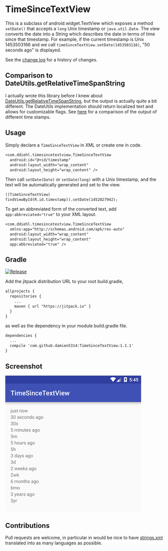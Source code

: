 # TimeSinceTextView

This is a subclass of android.widget.TextView which exposes a method `setDate()` that accepts a `long` Unix timestamp or `java.util.Date`. The view converts the date into a String which describes the date in terms of time since that timestamp. For example, if the current timestamp is Unix 1453503166 and we call `timeSinceTextView.setDate(1453503116)`, "50 seconds ago" is displayed.

See the [change log](CHANGELOG.md) for a history of changes.

## Comparison to DateUtils.getRelativeTimeSpanString

I actually wrote this library before I knew about [DateUtils.getRelativeTimeSpanString](http://developer.android.com/reference/android/text/format/DateUtils.html#getRelativeDateTimeString), but the output is actually quite a bit different. The DateUtils implementation should return localized text and allows for customizable flags. See [here](Comparison.md) for a comparison of the output of different time stamps.

## Usage

Simply declare a `TimeSinceTextView` in XML or create one in code.

    <com.ddiehl.timesincetextview.TimeSinceTextView
      android:id="@+id/timestamp"
      android:layout_width="wrap_content"
      android:layout_height="wrap_content" />
  
Then call `setDate(Date)` or `setDate(long)` with a Unix timestamp, and the text will be automatically generated and set to the view.

    ((TimeSinceTextView) findViewById(R.id.timestamp)).setDate(1452827942);

To get an abbreviated form of the converted text, add `app:abbreviated="true"` to your XML layout.

    <com.ddiehl.timesincetextview.TimeSinceTextView
      xmlns:app="http://schemas.android.com/apk/res-auto"
      android:layout_width="wrap_content"
      android:layout_height="wrap_content"
      app:abbreviated="true" />

## Gradle

[![Release](https://jitpack.io/v/damien5314/TimeSinceTextView.svg)](https://jitpack.io/#damien5314/TimeSinceTextView)

Add the jitpack distribution URL to your root build.gradle,

    allprojects {
      repositories {
        ...
        maven { url "https://jitpack.io" }
      }
    }
    
as well as the dependency in your module build.gradle file.

    dependencies {
      ...
      compile 'com.github.damien5314:TimeSinceTextView:1.1.1'
    }


## Screenshot

![Screenshot](/screenshots/1453502946.png)

## Contributions

Pull requests are welcome, in particular in would be nice to have [strings.xml](timesincetextview/src/main/res/values/strings.xml) translated into as many languages as possible.
